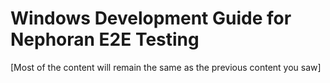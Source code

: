 # Windows Development Guide for Nephoran E2E Testing

[Most of the content will remain the same as the previous content you saw]